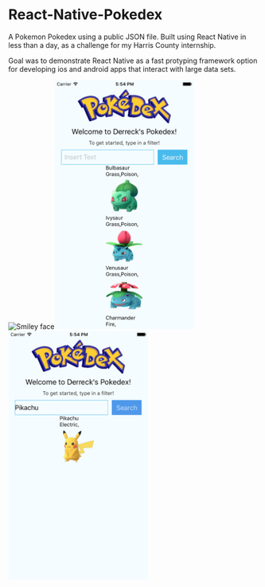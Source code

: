 # React-Native-Pokedex
A Pokemon Pokedex using a public JSON file. Built using React Native in less than a day, as a challenge for my Harris County internship.

Goal was to demonstrate React Native as a fast protyping framework option for developing ios and android apps that interact with large data sets.

<img src="/Images/pokedex.gif" alt="Smiley face" height=500><img src="/Images/startScreen.png" alt="Smiley face" height=500><img src="/Images/pikachu.png" alt="Smiley face" height=500>

